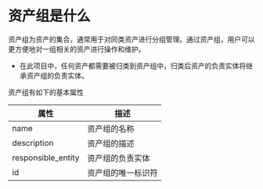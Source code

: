 # 资产组是什么

资产组为资产的集合，通常用于对同类资产进行分组管理。通过资产组，用户可以更方便地对一组相关的资产进行操作和维护。

* 在此项目中，任何资产都需要被归类到资产组中，归类后资产的负责实体将继承资产组的负责实体。


资产组有如下的基本属性


|属性 | 描述 |
|---|---|
|name | 资产组的名称 |
|description | 资产组的描述 |
|responsible_entity | 资产组的负责实体 |
|id | 资产组的唯一标识符 |